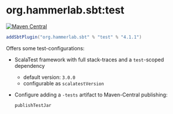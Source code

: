 # org.hammerlab.sbt:test

[![Maven Central](https://img.shields.io/badge/maven%20central-4.1.1-green.svg)](http://search.maven.org/#search%7Cga%7C1%7Cg%3A%22org.hammerlab.sbt%22%20a%3A%test%22)

```scala
addSbtPlugin("org.hammerlab.sbt" % "test" % "4.1.1")
```

Offers some test-configurations:

- ScalaTest framework with full stack-traces and a `test`-scoped dependency
	- default version: `3.0.0`
	- configurable as `scalatestVersion`
- Configure adding a `-tests` artifact to Maven-Central publishing:

  ```scala
  publishTestJar
  ```
